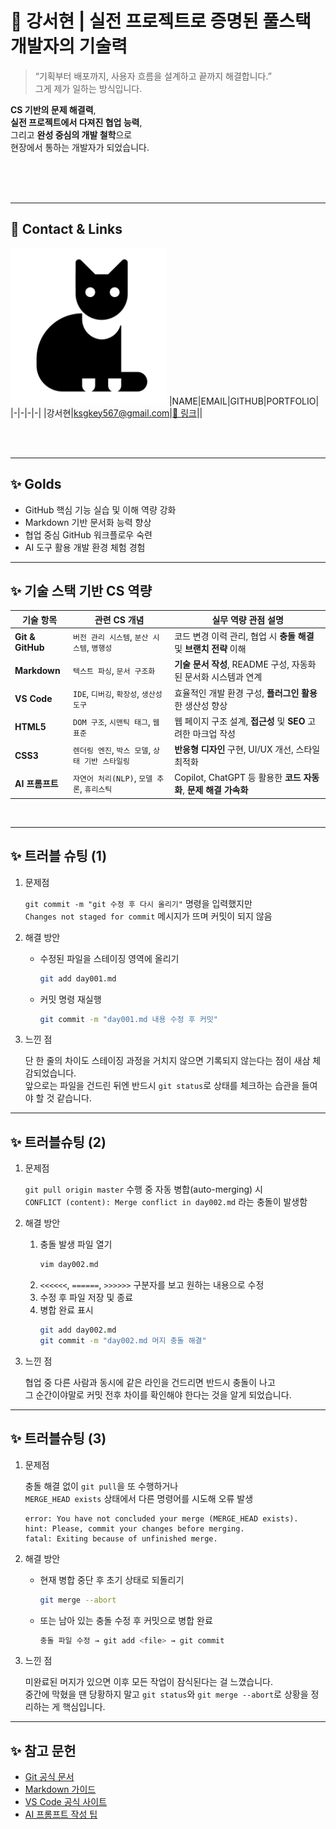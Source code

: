# 🎯 강서현 | 실전 프로젝트로 증명된 풀스택 개발자의 기술력 <!-- 회사 인재상을 적는 것이 좋음 -->

> “기획부터 배포까지, 사용자 흐름을 설계하고 끝까지 해결합니다.”  
그게 제가 일하는 방식입니다.

**CS 기반의 문제 해결력**,  
**실전 프로젝트에서 다져진 협업 능력**,  
그리고 **완성 중심의 개발 철학**으로  
현장에서 통하는 개발자가 되었습니다.

<br/>
<br/>
<br/>

---
<!-- 이미지, 이름, 이메일, 깃허브주소, 포트폴리오 2*4 테이블 형식-->
## 📱 Contact & Links
<img src="./3792014_cat_halloween_kitty_icon.png"
    alt="프로필" width="250" />
|NAME|EMAIL|GITHUB|PORTFOLIO|
|-|-|-|-|
|강서현|ksgkey567@gmail.com|[🔗 링크](https://github.com/kangseoyun-s/fullstack_seohyun)||


<br/>
<br/>

---
<!--track001 github-->
## ✨ Golds
- GitHub 핵심 기능 실습 및 이해 역량 강화
- Markdown 기반 문서화 능력 향상
- 협업 중심 GitHub 워크플로우 숙련
- AI 도구 활용 개발 환경 체험 경험

---
<!--cs와 연결-->
## ✨ 기술 스택 기반 CS 역량

| 기술 항목         | 관련 CS 개념                          | 실무 역량 관점 설명 |
|------------------|--------------------------------------|---------------------|
| **Git & GitHub** | `버전 관리 시스템`, `분산 시스템`, `병행성` | 코드 변경 이력 관리, 협업 시 **충돌 해결** 및 **브랜치 전략** 이해 |
| **Markdown**     | `텍스트 파싱`, `문서 구조화`             | **기술 문서 작성**, README 구성, 자동화된 문서화 시스템과 연계 |
| **VS Code**      | `IDE`, `디버깅`, `확장성`, `생산성 도구`  | 효율적인 개발 환경 구성, **플러그인 활용**한 생산성 향상 |
| **HTML5**        | `DOM 구조`, `시맨틱 태그`, `웹 표준`      | 웹 페이지 구조 설계, **접근성** 및 **SEO** 고려한 마크업 작성 |
| **CSS3**         | `렌더링 엔진`, `박스 모델`, `상태 기반 스타일링` | **반응형 디자인** 구현, UI/UX 개선, 스타일 최적화 |
| **AI 프롬프트**  | `자연어 처리(NLP)`, `모델 추론`, `휴리스틱` | Copilot, ChatGPT 등 활용한 **코드 자동화**, **문제 해결 가속화** |

<br/>

<!--JAVA, HTML+CSS+JS/JQUERY...-->
<!--## ✨ 포트폴리오



<br/>
-->
---
<!--1,2일차 내용 작성-->
## ✨ 트러블 슈팅 (1)

1. 문제점

   `git commit -m "git 수정 후 다시 올리기"` 명령을 입력했지만  
   `Changes not staged for commit` 메시지가 뜨며 커밋이 되지 않음  

2. 해결 방안

   - 수정된 파일을 스테이징 영역에 올리기  
     ```bash
     git add day001.md
     ```
   - 커밋 명령 재실행  
     ```bash
     git commit -m "day001.md 내용 수정 후 커밋"
     ```

3. 느낀 점

   단 한 줄의 차이도 스테이징 과정을 거치지 않으면 기록되지 않는다는 점이 새삼 체감되었습니다.  
   앞으로는 파일을 건드린 뒤엔 반드시 `git status`로 상태를 체크하는 습관을 들여야 할 것 같습니다.  

---

## ✨ 트러블슈팅 (2)

1. 문제점

   `git pull origin master` 수행 중 자동 병합(auto-merging) 시  
   `CONFLICT (content): Merge conflict in day002.md` 라는 충돌이 발생함  

2. 해결 방안

   1. 충돌 발생 파일 열기  
      ```bash
      vim day002.md
      ```
   2. `<<<<<<`, `======`, `>>>>>>` 구분자를 보고 원하는 내용으로 수정  
   3. 수정 후 파일 저장 및 종료  
   4. 병합 완료 표시  
      ```bash
      git add day002.md
      git commit -m "day002.md 머지 충돌 해결"
      ```

3. 느낀 점

   협업 중 다른 사람과 동시에 같은 라인을 건드리면 반드시 충돌이 나고  
   그 순간이야말로 커밋 전후 차이를 확인해야 한다는 것을 알게 되었습니다. 

---

## ✨ 트러블슈팅 (3)

1. 문제점

   충돌 해결 없이 `git pull`을 또 수행하거나  
   `MERGE_HEAD exists` 상태에서 다른 명령어를 시도해 오류 발생  
   ```
   error: You have not concluded your merge (MERGE_HEAD exists).
   hint: Please, commit your changes before merging.
   fatal: Exiting because of unfinished merge.
   ```

2. 해결 방안

   - 현재 병합 중단 후 초기 상태로 되돌리기  
     ```bash
     git merge --abort
     ```
   - 또는 남아 있는 충돌 수정 후 커밋으로 병합 완료  
     ```bash
     충돌 파일 수정 → git add <file> → git commit
     ```

3. 느낀 점

   미완료된 머지가 있으면 이후 모든 작업이 잠식된다는 걸 느꼈습니다.  
   중간에 막혔을 땐 당황하지 말고 `git status`와 `git merge --abort`로 상황을 정리하는 게 핵심입니다.

---
## ✨ 참고 문헌
- [Git 공식 문서](https://git-scm.com/doc)  
- [Markdown 가이드](https://www.markdownguide.org/basic-syntax/)  
- [VS Code 공식 사이트](https://code.visualstudio.com/)  
- [AI 프롬프트 작성 팁](https://learn.microsoft.com/en-us/azure/ai-services/openai/how-to/prompt-engineering)